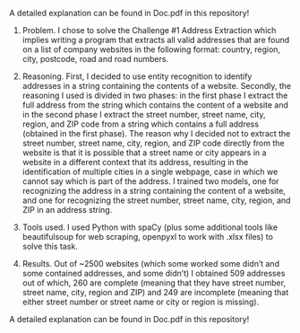 A detailed explanation can be found in Doc.pdf in this repository!

1. Problem. I chose to solve the Challenge #1 Address Extraction which implies writing a program that extracts all valid addresses that are found on a list of company websites in the following format: country, region, city, postcode, road and road numbers.

2. Reasoning. First, I decided to use entity recognition to identify addresses in a string containing the contents of a website. Secondly, the reasoning I used is divided in two phases: in the first phase I extract the full address from the string which contains the content of a website and in the second phase I extract the street number, street name, city, region, and ZIP code from a string which contains a full address (obtained in the first phase). 
The reason why I decided not to extract the street number, street name, city, region, and ZIP code directly from the website is that it is possible that a street name or city appears in a website in a different context that its address, resulting in the identification of multiple cities in a single webpage, case in which we cannot say which is part of the address.
I trained two models, one for recognizing the address in a string containing the content of a website, and one for recognizing the street number, street name, city, region, and ZIP in an address string. 

3. Tools used. I used Python with spaCy  (plus some additional tools like beautifulsoup for web scraping, openpyxl to work with .xlsx files) to solve this task. 

4. Results. Out of ~2500 websites (which some worked some didn’t and some contained addresses, and some didn’t) I obtained 509 addresses out of which, 260 are complete (meaning that they have street number, street name, city, region and ZIP) and 249 are incomplete (meaning that either street number or street name or city or region is missing).

A detailed explanation can be found in Doc.pdf in this repository!

